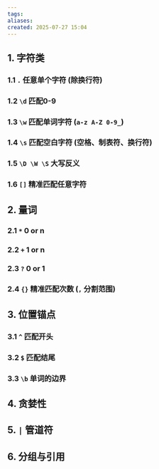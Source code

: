 ```yaml
---
tags: 
aliases: 
created: 2025-07-27 15:04
---
```

## 1. 字符类


### 1.1 `.` 任意单个字符 (除换行符)


### 1.2 `\d` 匹配0-9


### 1.3 `\w` 匹配单词字符 (`a-z A-Z 0-9_`)


### 1.4 `\s` 匹配空白字符 (空格、制表符、换行符)


### 1.5 `\D \W \S` 大写反义


### 1.6 `[]` 精准匹配任意字符


## 2. 量词

### 2.1  `*` 0 or n


### 2.2  `+` 1 or n


### 2.3  `?` 0 or 1


### 2.4 `{}` 精准匹配次数 (`,` 分割范围)


##  3. 位置锚点

### 3.1 `^` 匹配开头


### 3.2 `$` 匹配结尾


### 3.3 `\b` 单词的边界


## 4. 贪婪性


## 5. `|` 管道符


## 6. 分组与引用


